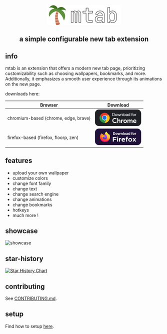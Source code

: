 <div align="center">

<img src="./assets/logo-full.png">

## a simple configurable new tab extension

</div>

## info

mtab is an extension that offers a modern new tab page, prioritizing customizability such as choosing wallpapers, bookmarks, and more. Additionally, it emphasizes a smooth user experience through its animations on the new page.

downloads here:

| Browser                              | Download                                                                                                                                                                |
| ------------------------------------ | ----------------------------------------------------------------------------------------------------------------------------------------------------------------------- |
| chromium-based (chrome, edge, brave) | [<img src="./assets/download/download-chrome.svg" height="53" alt="Chromium Download">](https://chromewebstore.google.com/detail/mtab/fdaphilojaklgkoocegabckfanjoacjg) |
| firefox-based (firefox, floorp, zen) | [<img src="./assets/download/download-firefox.svg" height="53" alt="Firefox Download">](https://addons.mozilla.org/en-US/firefox/addon/mtab)                            |

## features

- upload your own wallpaper
- customize colors
- change font family
- change text
- change search engine
- change animations
- change bookmarks
- hotkeys
- much more !

## showcase

![showcase](./assets/mtab-showcase.png)

## star-history

[![Star History Chart](https://api.star-history.com/svg?repos=maxhu08/mtab&type=Date)](https://star-history.com/#maxhu08/mtab&Date)

## contributing

See [CONTRIBUTING.md](./docs/CONTRIBUTING.md).

## setup

Find how to setup [here](./docs/SETUP.md).

</div>
